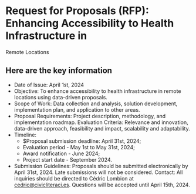 # Request for Proposals (RFP): Enhancing Accessibility to Health Infrastructure in
Remote Locations 
## Here are the key information
* Date of Issue: April 1st, 2024
* Objective: To enhance accessibility to health infrastructure in remote locations using data-driven proposals.
* Scope of Work: Data collection and analysis, solution development, implementation plan, and application to other areas.
* Proposal Requirements: Project description, methodology, and implementation roadmap.
Evaluation Criteria: Relevance and innovation, data-driven approach, feasibility and impact, scalability and adaptability.
* Timeline: 
  * $Proposal submission deadline: April 31st, 2024;
  * Evaluation period - May 1st to May 31st, 2024;
  * Award notification - June 2024;
  * Project start date - September 2024.
* Submission Guidelines: Proposals should be submitted electronically by April 31st, 2024. Late submissions will not be considered.
Contact: All inquiries should be directed to Cédric Lombion at cedric@civicliteraci.es. Questions will be accepted until April 15th, 2024.


